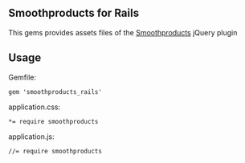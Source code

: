 Smoothproducts for Rails
------------------------

This gems provides assets files of the [Smoothproducts](https://github.com/kthornbloom/Smoothproducts) jQuery plugin

Usage
-----

Gemfile:

    gem 'smoothproducts_rails'

application.css:

    *= require smoothproducts

application.js:

    //= require smoothproducts
